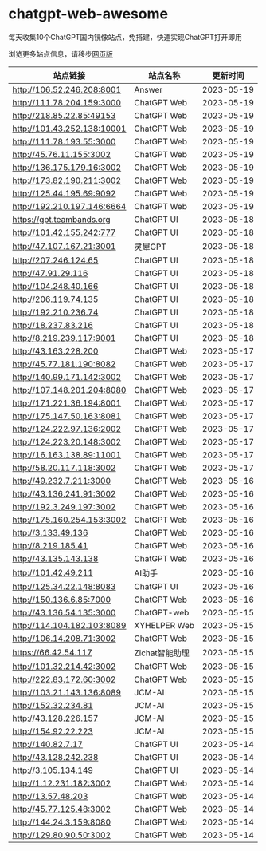 # chatgpt-web-awesome
每天收集10个ChatGPT国内镜像站点，免搭建，快速实现ChatGPT打开即用

浏览更多站点信息，请移步[网页版](https://gpt10.site)

| 站点链接                 | 站点名称    | 更新时间   |
| ------------------------ | ----------- | ---------- |
| http://106.52.246.208:8001  | Answer  | 2023-05-19|
| http://111.78.204.159:3000 | ChatGPT Web | 2023-05-19 |
| http://218.85.22.85:49153 | ChatGPT Web | 2023-05-19 |
| http://101.43.252.138:10001 | ChatGPT Web | 2023-05-19 |
| http://111.78.193.55:3000 | ChatGPT Web | 2023-05-19 |
| http://45.76.11.155:3002 | ChatGPT Web | 2023-05-19 |
| http://136.175.179.16:3002 | ChatGPT Web | 2023-05-19 |
| http://173.82.190.211:3002 | ChatGPT Web | 2023-05-19 |
| http://125.44.195.69:9092| ChatGPT Web | 2023-05-19 |
| http://192.210.197.146:6664 | ChatGPT Web | 2023-05-19 |
| https://gpt.teambands.org  | ChatGPT UI  | 2023-05-18|
| http://101.42.155.242:777 | ChatGPT UI | 2023-05-18 |
| http://47.107.167.21:3001 | 灵犀GPT | 2023-05-18 |
| http://207.246.124.65 | ChatGPT UI | 2023-05-18 |
| http://47.91.29.116 | ChatGPT UI | 2023-05-18 |
| http://104.248.40.166 | ChatGPT UI | 2023-05-18 |
| http://206.119.74.135 | ChatGPT UI | 2023-05-18 |
| http://192.210.236.74 | ChatGPT UI | 2023-05-18 |
| http://18.237.83.216 | ChatGPT UI | 2023-05-18 |
| http://8.219.239.117:9001 | ChatGPT UI | 2023-05-18 |
| http://43.163.228.200  | ChatGPT Web  | 2023-05-17|
| http://45.77.181.190:8082 | ChatGPT Web | 2023-05-17 |
| http://140.99.171.142:3002 | ChatGPT Web | 2023-05-17 |
| http://107.148.201.204:8080 | ChatGPT Web | 2023-05-17 |
| http://171.221.36.194:8001 | ChatGPT Web | 2023-05-17 |
| http://175.147.50.163:8081 | ChatGPT Web | 2023-05-17 |
| http://124.222.97.136:2002 | ChatGPT Web | 2023-05-17 |
| http://124.223.20.148:3002 | ChatGPT Web | 2023-05-17 |
| http://16.163.138.89:11001 | ChatGPT Web | 2023-05-17 |
| http://58.20.117.118:3002 | ChatGPT Web | 2023-05-17 |
| http://49.232.7.211:3000  | ChatGPT Web  | 2023-05-16|
| http://43.136.241.91:3002 | ChatGPT Web | 2023-05-16 |
| http://192.3.249.197:3002 | ChatGPT Web | 2023-05-16 |
| http://175.160.254.153:3002 | ChatGPT Web | 2023-05-16 |
| http://3.133.49.136 | ChatGPT Web | 2023-05-16 |
| http://8.219.185.41 | ChatGPT Web | 2023-05-16 |
| http://43.135.143.138 | ChatGPT Web | 2023-05-16 |
| http://101.42.49.211 | AI助手 | 2023-05-16 |
| http://125.34.22.148:8083 | ChatGPT UI | 2023-05-16 |
| http://150.136.6.85:7000 | ChatGPT Web | 2023-05-16 |
| http://43.136.54.135:3000  | ChatGPT-web  | 2023-05-15|
| http://114.104.182.103:8089 | XYHELPER Web | 2023-05-15 |
| http://106.14.208.71:3002 | ChatGPT Web | 2023-05-15 |
| https://66.42.54.117 | Zichat智能助理 | 2023-05-15 |
| http://101.32.214.42:3002 | ChatGPT Web | 2023-05-15 |
| http://222.83.172.60:3002 | ChatGPT Web | 2023-05-15 |
| http://103.21.143.136:8089 | JCM-AI | 2023-05-15 |
| http://152.32.234.81 | JCM-AI | 2023-05-15 |
| http://43.128.226.157 | JCM-AI | 2023-05-15 |
| http://154.92.22.223 | JCM-AI | 2023-05-15 |
| http://140.82.7.17       | ChatGPT UI  | 2023-05-14 |
| http://43.128.242.238    | ChatGPT UI  | 2023-05-14 |
| http://3.105.134.149     | ChatGPT UI  | 2023-05-14 |
| http://1.12.231.182:3002 | ChatGPT Web | 2023-05-14 |
| http://13.57.48.203      | ChatGPT Web | 2023-05-14 |
| http://45.77.125.48:3002 | ChatGPT Web | 2023-05-14 |
| http://144.24.3.159:8080 | ChatGPT Web | 2023-05-14 |
| http://129.80.90.50:3002 | ChatGPT Web | 2023-05-14 |


